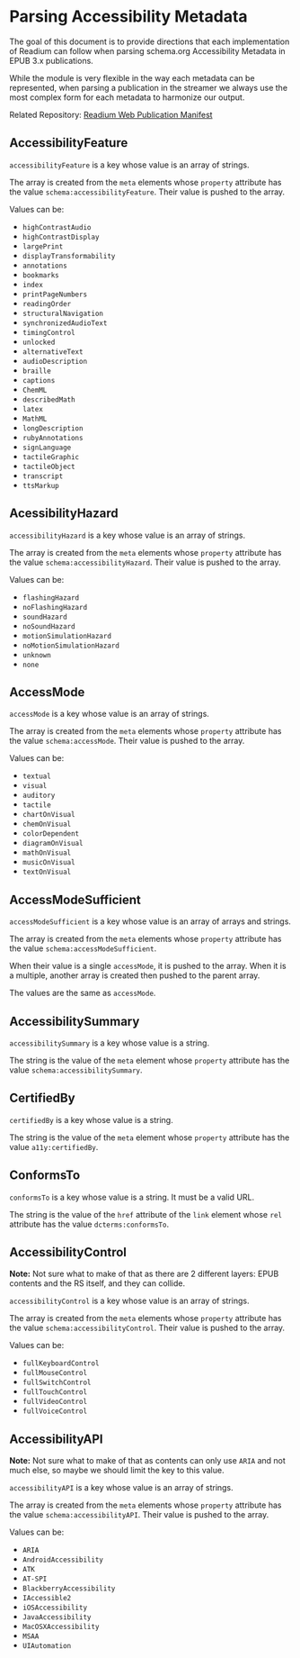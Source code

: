 # Parsing Accessibility Metadata

The goal of this document is to provide directions that each implementation of Readium can follow when parsing schema.org Accessibility Metadata in EPUB 3.x publications.

While the module is very flexible in the way each metadata can be represented, when parsing a publication in the streamer we always use the most complex form for each metadata to harmonize our output.

Related Repository: [Readium Web Publication Manifest](https://github.com/readium/webpub-manifest)

## AccessibilityFeature

`accessibilityFeature` is a key whose value is an array of strings.

The array is created from the `meta` elements whose `property` attribute has the value `schema:accessibilityFeature`. Their value is pushed to the array.

Values can be: 

- `highContrastAudio`
- `highContrastDisplay`
- `largePrint`
- `displayTransformability`
- `annotations`
- `bookmarks`
- `index`
- `printPageNumbers`
- `readingOrder`
- `structuralNavigation`
- `synchronizedAudioText`
- `timingControl`
- `unlocked`
- `alternativeText`
- `audioDescription`
- `braille`
- `captions`
- `ChemML`
- `describedMath`
- `latex`
- `MathML`
- `longDescription`
- `rubyAnnotations`
- `signLanguage`
- `tactileGraphic`
- `tactileObject`
- `transcript`
- `ttsMarkup`

## AcessibilityHazard

`accessibilityHazard` is a key whose value is an array of strings.

The array is created from the `meta` elements whose `property` attribute has the value `schema:accessibilityHazard`. Their value is pushed to the array.

Values can be:

- `flashingHazard`
- `noFlashingHazard`
- `soundHazard`
- `noSoundHazard`
- `motionSimulationHazard`
- `noMotionSimulationHazard`
- `unknown`
- `none`

## AccessMode

`accessMode` is a key whose value is an array of strings.

The array is created from the `meta` elements whose `property` attribute has the value `schema:accessMode`. Their value is pushed to the array.

Values can be:

- `textual`
- `visual`
- `auditory`
- `tactile`
- `chartOnVisual`
- `chemOnVisual`
- `colorDependent`
- `diagramOnVisual`
- `mathOnVisual`
- `musicOnVisual`
- `textOnVisual`

## AccessModeSufficient

`accessModeSufficient` is a key whose value is an array of arrays and strings.

The array is created from the `meta` elements whose `property` attribute has the value `schema:accessModeSufficient`. 

When their value is a single `accessMode`, it is pushed to the array. When it is a multiple, another array is created then pushed to the parent array.

The values are the same as `accessMode`.

## AccessibilitySummary

`accessibilitySummary` is a key whose value is a string.

The string is the value of the `meta` element whose `property` attribute has the value `schema:accessibilitySummary`.

## CertifiedBy

`certifiedBy` is a key whose value is a string.

The string is the value of the `meta` element whose `property` attribute has the value `a11y:certifiedBy`.

## ConformsTo

`conformsTo` is a key whose value is a string. It must be a valid URL.

The string is the value of the `href` attribute of the `link` element whose `rel` attribute has the value `dcterms:conformsTo`.

## AccessibilityControl

**Note:** Not sure what to make of that as there are 2 different layers: EPUB contents and the RS itself, and they can collide.

`accessibilityControl` is a key whose value is an array of strings.

The array is created from the `meta` elements whose `property` attribute has the value `schema:accessibilityControl`. Their value is pushed to the array.

Values can be:

- `fullKeyboardControl`
- `fullMouseControl`
- `fullSwitchControl`
- `fullTouchControl`
- `fullVideoControl`
- `fullVoiceControl`

## AccessibilityAPI

**Note:** Not sure what to make of that as contents can only use `ARIA` and not much else, so maybe we should limit the key to this value.

`accessibilityAPI` is a key whose value is an array of strings.

The array is created from the `meta` elements whose `property` attribute has the value `schema:accessibilityAPI`. Their value is pushed to the array.

Values can be:

- `ARIA`
- `AndroidAccessibility`
- `ATK`
- `AT-SPI`
- `BlackberryAccessibility`
- `IAccessible2`
- `iOSAccessibility`
- `JavaAccessibility`
- `MacOSXAccessibility`
- `MSAA`
- `UIAutomation`